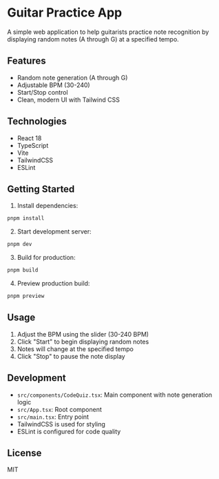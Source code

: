 # Guitar Practice App

A simple web application to help guitarists practice note recognition by displaying random notes (A through G) at a specified tempo.

## Features

- Random note generation (A through G)
- Adjustable BPM (30-240)
- Start/Stop control
- Clean, modern UI with Tailwind CSS

## Technologies

- React 18
- TypeScript
- Vite
- TailwindCSS
- ESLint

## Getting Started

1. Install dependencies:
```bash
pnpm install
```

2. Start development server:
```bash
pnpm dev
```

3. Build for production:
```bash
pnpm build
```

4. Preview production build:
```bash
pnpm preview
```

## Usage

1. Adjust the BPM using the slider (30-240 BPM)
2. Click "Start" to begin displaying random notes
3. Notes will change at the specified tempo
4. Click "Stop" to pause the note display

## Development

- `src/components/CodeQuiz.tsx`: Main component with note generation logic
- `src/App.tsx`: Root component
- `src/main.tsx`: Entry point
- TailwindCSS is used for styling
- ESLint is configured for code quality

## License

MIT
